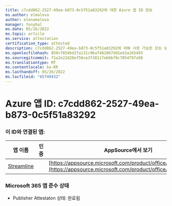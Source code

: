 ```yaml
---
title: c7cdd862-2527-49ea-b873-0c5f51a83292에 대한 Azure 앱 ID 정보
ms.author: elmalova
author: elenamalova
manager: tonybal
ms.date: 05/26/2022
ms.topic: article
ms.service: attestation
certification_type: attested
description: c7cdd862-2527-49ea-b873-0c5f51a83292에 대해 사용 가능한 모든 보안 및 규정 준수 정보입니다.
ms.openlocfilehash: 850cf854bd2fa131c96af481067dd1e43a165493
ms.sourcegitcommit: f1a2e22d28ef56ce3f3811febbbf8c7054797a98
ms.translationtype: MT
ms.contentlocale: ko-KR
ms.lasthandoff: 05/26/2022
ms.locfileid: "65749432"
---
```

# <a name="azure-app-id-c7cdd862-2527-49ea-b873-0c5f51a83292"></a>Azure 앱 ID: c7cdd862-2527-49ea-b873-0c5f51a83292


### <a name="apps-associated-with-this-id"></a>이 ID와 연결된 앱:
| **앱 이름** | **인증** | **AppSource에서 보기** |
|--------------|---------------|-----------------------|
| [Streamline](../forward/WA200004100.md) |  | [https://appsource.microsoft.com/product/office/WA200004100](https://appsource.microsoft.com/product/office/WA200004100) |

### <a name="microsoft-365-app-compliance-status"></a>Microsoft 365 앱 준수 상태
- Publisher Attestaton 상태: 완료됨
